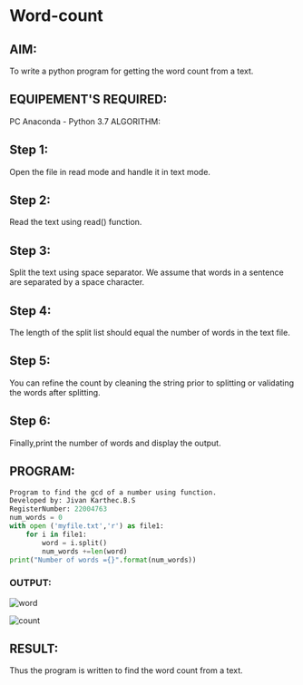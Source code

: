 # Word-count
## AIM:

To write a python program for getting the word count from a text.
## EQUIPEMENT'S REQUIRED:

PC Anaconda - Python 3.7
ALGORITHM:
## Step 1:

Open the file in read mode and handle it in text mode.
## Step 2:

Read the text using read() function.
## Step 3:

Split the text using space separator. We assume that words in a sentence are separated by a space character.
## Step 4:

The length of the split list should equal the number of words in the text file.
## Step 5:

You can refine the count by cleaning the string prior to splitting or validating the words after splitting.
## Step 6:

Finally,print the number of words and display the output.
## PROGRAM:
```python
Program to find the gcd of a number using function.
Developed by: Jivan Karthec.B.S
RegisterNumber: 22004763
num_words = 0
with open ('myfile.txt','r') as file1:
    for i in file1:
        word = i.split()
        num_words +=len(word)
print("Number of words ={}".format(num_words))
```
### OUTPUT:

![word](https://user-images.githubusercontent.com/121165867/214638042-b378517e-7fe7-48de-b448-84ac27d36703.png)

![count](https://user-images.githubusercontent.com/121165867/214638120-4a9ad197-11a2-4e5c-ab6d-675064a1c3b8.png)


## RESULT:
Thus the program is written to find the word count from a text.

